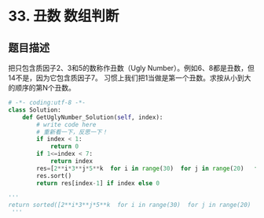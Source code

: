 # 33. 丑数 数组判断

题目描述
----

把只包含质因子2、3和5的数称作丑数（Ugly Number）。例如6、8都是丑数，但14不是，因为它包含质因子7。 习惯上我们把1当做是第一个丑数。求按从小到大的顺序的第N个丑数。

```python
# -*- coding:utf-8 -*-
class Solution:
    def GetUglyNumber_Solution(self, index):
        # write code here
        # 重新看一下，反思一下！
        if index < 1:
            return 0
        if 1<=index < 7:
            return index
        res=[2**i*3**j*5**k  for i in range(30)  for j in range(20)   for k in range(15)]
        res.sort()
        return res[index-1] if index else 0
        
'''
return sorted([2**i*3**j*5**k  for i in range(30)  for j in range(20)   for k in range(15)])[index-1] if index else 0
 '''
        
        
```